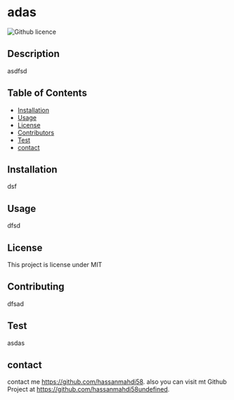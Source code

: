 # adas
  ![Github licence](http://img.shields.io/badge/license-MIT-blue.svg)
  
  ## Description 
  asdfsd
  ## Table of Contents
  * [Installation](#installation)
  * [Usage](#usage)
  * [License](#license)
  * [Contributors](#contributors)
  * [Test](#test)
  * [contact](#contact)
  
  ## Installation 
  dsf
  ## Usage 
  dfsd
  ## License 
  This project is license under MIT
  ## Contributing 
  dfsad
  ## Test
  asdas
  ## contact
  contact me  https://github.com/hassanmahdi58. also you can visit mt Github Project at https://github.com/hassanmahdi58undefined.
